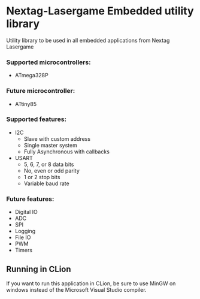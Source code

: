 # Nextag-Lasergame Embedded utility library
Utility library to be used in all embedded applications from Nextag Lasergame
### Supported microcontrollers:
- ATmega328P
### Future microcontroller:
- ATtiny85
### Supported features:
- I2C
    - Slave with custom address
    - Single master system
    - Fully Asynchronous with callbacks
- USART
    - 5, 6, 7, or 8 data bits
    - No, even or odd parity
    - 1 or 2 stop bits
    - Variable baud rate 
### Future features:
- Digital IO
- ADC
- SPI
- Logging
- File IO
- PWM
- Timers

## Running in CLion
If you want to run this application in CLion, be sure to use MinGW on windows instead of the Microsoft Visual Studio compiler.
